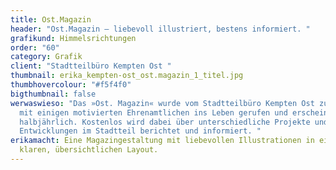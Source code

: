 ```yaml
---
title: Ost.Magazin
header: "Ost.Magazin – liebevoll illustriert, bestens informiert. "
grafikund: Himmelsrichtungen
order: "60"
category: Grafik
client: "Stadtteilbüro Kempten Ost "
thumbnail: erika_kempten-ost_ost.magazin_1_titel.jpg
thumbhovercolour: "#f5f4f0"
bigthumbnail: false
werwaswieso: "Das »Ost. Magazin« wurde vom Stadtteilbüro Kempten Ost zusammen
  mit einigen motivierten Ehrenamtlichen ins Leben gerufen und erscheint
  halbjährlich. Kostenlos wird dabei über unterschiedliche Projekte und
  Entwicklungen im Stadtteil berichtet und informiert. "
erikamacht: Eine Magazingestaltung mit liebevollen Illustrationen in einem
  klaren, übersichtlichen Layout.
---
```

